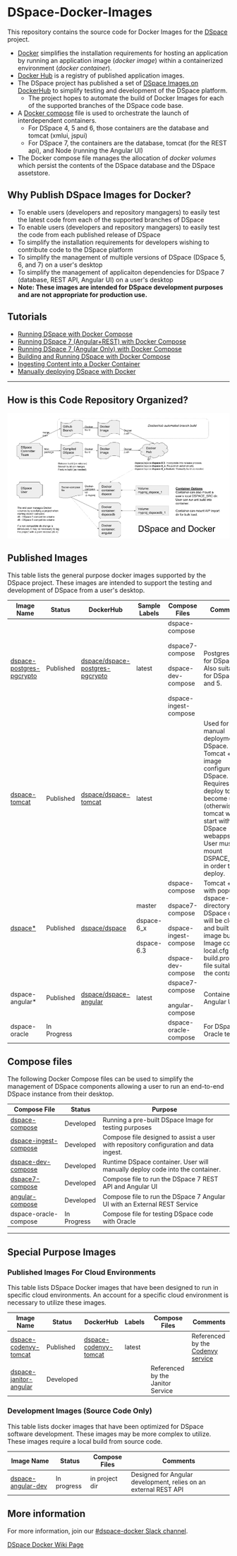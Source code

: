 # DSpace-Docker-Images

This repository contains the source code for Docker Images for the [DSpace](https://dspace.org) project.
- [Docker](https://docs.docker.com/get-started/) simplifies the installation requirements for hosting an application by running an application image (_docker image_) within a containerized environment (_docker container_).
- [Docker Hub](https://dockerhub.com) is a registry of published application images.
- The DSpace project has published a set of [DSpace Images on DockerHub](https://hub.docker.com/u/dspace/) to simplify testing and development of the DSpace platform.
  - The project hopes to automate the build of Docker Images for each of the supported branches of the DSpace code base.
- A [Docker compose](https://docs.docker.com/compose/overview/) file is used to orchestrate the launch of interdependent containers.  
  - For DSpace 4, 5 and 6, those containers are the database and tomcat (xmlui, jspui)
  - For DSpace 7, the containers are the database, tomcat (for the REST api), and Node (running the Angular UI)
- The Docker compose file manages the allocation of _docker volumes_ which persist the contents of the DSpace database and the DSpace assetstore.

## Why Publish DSpace Images for Docker?
- To enable users (developers and repository mangagers) to easily test the latest code from each of the supported branches of DSpace
- To enable users (developers and repository mangagers) to easily test the code from each published release of DSpace
- To simplify the installation requirements for developers wishing to contribute code to the DSpace platform
- To simplify the management of multiple versions of DSpace (DSpace 5, 6, and 7) on a user's desktop
- To simplify the management of applicaiton dependencies for DSpace 7 (database, REST API, Angular UI) on a user's desktop
-  __Note: These images are intended for DSpace development purposes and are not appropriate for production use.__

## Tutorials

- [Running DSpace with Docker Compose](docker-compose-files/dspace-compose/README.md)
- [Running DSpace 7 (Angular+REST) with Docker Compose](docker-compose-files/dspace7-compose/README.md)
- [Running DSpace 7 (Angular Only) with Docker Compose](docker-compose-files/angular-compose/README.md)
- [Building and Running DSpace with Docker Compose](docker-compose-files/dspace-dev-compose/README.md)
- [Ingesting Content into a Docker Container](docker-compose-files/dspace-ingest-compose/README.md)
- [Manually deploying DSpace with Docker](documentation/tutorial.md)

---

## How is this Code Repository Organized?
![DSpace Docker Overview Diagram](documentation/DSpaceDockerFlow.png)

## Published Images
This table lists the general purpose docker images supported by the DSpace project.  These images are intended to support the testing and development of DSpace from a user's desktop.

| Image Name | Status | DockerHub | Sample Labels | Compose Files | Comments |
| ---------- | ------ | --------- | ------------- | ------------- | -------- |
| [dspace-postgres-pgcrypto](https://github.com/DSpace-Labs/DSpace-Docker-Images/tree/master/dockerfiles/dspace-postgres-pgcrypto) | Published |  [dspace/dspace-postgres-pgcrypto](https://hub.docker.com/r/dspace/dspace-postgres-pgcrypto/) | latest | dspace-compose <br/><br/>dspace7-compose <br/><br/>dspace-dev-compose<br/><br/>dspace-ingest-compose | Postgres image for DSpace 6+.  Also suitable for DSpace 4 and 5.|
| [dspace-tomcat](https://github.com/DSpace-Labs/DSpace-Docker-Images/tree/master/dockerfiles/dspace-tomcat) | Published | [dspace/dspace-tomcat](https://hub.docker.com/r/dspace/dspace-tomcat/) | latest |  | Used for manual deployment of DSpace. Tomcat + Ant image configured for DSpace. <br/>Requires an ant deploy to become usable (otherwise tomcat will start with no DSpace webapps). <br/> User must mount DSPACE_SRC in order to deploy. |
| [dspace*](https://github.com/DSpace-Labs/DSpace-Docker-Images/tree/master/dockerfiles/dspace/) | Published |[dspace/dspace](https://hub.docker.com/r/dspace/dspace/)| master<br/><br/>dspace-6_x<br/><br/>dspace-6.3 |dspace-compose <br/><br/>dspace7-compose <br/><br/>dspace-ingest-compose <br/><br/>dspace-dev-compose| Tomcat + Ant with populated dspace-install directory. <br/>DSpace code will be cloned and built during image build. <br/>Image contains local.cfg and build.properties file suitable for the container. |
| dspace-angular* | Published |[dspace/dspace-angular](https://hub.docker.com/r/dspace/dspace-angular/)| latest| dspace7-compose<br/><br/>angular-compose | Containerized Angular UI |
| dspace-oracle | In Progress ||| dspace-oracle-compose | For DSpace / Oracle testing |

## Compose files
The following Docker Compose files can be used to simplify the management of DSpace components allowing a user to run an end-to-end DSpace instance from their desktop.

| Compose File | Status | Purpose |
| ------------ | ------ | ------- |
| [dspace-compose](https://github.com/DSpace-Labs/DSpace-Docker-Images/tree/master/docker-compose-files/dspace-compose) | Developed | Running a pre-built DSpace Image for testing purposes |
| [dspace-ingest-compose](docker-compose-files/dspace-ingest-compose) | Developed |Compose file designed to assist a user with repository configuration and data ingest. |
| [dspace-dev-compose](https://github.com/DSpace-Labs/DSpace-Docker-Images/tree/master/docker-compose-files/dspace-dev-compose) | Developed | Runtime DSpace container.  User will manually deploy code into the container. |
| [dspace7-compose](https://github.com/DSpace-Labs/DSpace-Docker-Images/tree/master/docker-compose-files/dspace7-compose) | Developed | Compose file to run the DSpace 7 REST API and Angular UI |
| [angular-compose](https://github.com/DSpace-Labs/DSpace-Docker-Images/tree/master/docker-compose-files/docker-compose-files/angular-compose) | Developed | Compose file to run the DSpace 7 Angular UI with an External REST Service |
| dspace-oracle-compose | In Progress | Compose file for testing DSpace code with Oracle |

---

## Special Purpose Images

### Published Images For Cloud Environments
This table lists DSpace Docker images that have been designed to  run in specific cloud environments.  An account for a specific cloud environment is necessary to utilize these images.

| Image Name | Status | DockerHub | Labels | Compose Files | Comments |
| ---------- | ------ | --------- | ------ | ------------- | -------- |
| [dspace-codenvy-tomcat](https://github.com/DSpace-Labs/DSpace-Docker-Images/tree/master/dockerfiles/dspace-codenvy-tomcat) |Published|[dspace-codenvy-tomcat](https://hub.docker.com/r/dspace/dspace-codenvy-tomcat/) |latest||Referenced by the [Codenvy service](https://codenvy.io)|
| [dspace-janitor-angular](https://github.com/DSpace-Labs/DSpace-Docker-Images/tree/master/dockerfiles/dspace-janitor-angular)|Developed|||Referenced by the Janitor Service|

### Development Images (Source Code Only)
This table lists docker images that have been optimized for DSpace software development.  These images may be more complex to utilize.  These images require a local build from source code.

| Image Name | Status | Compose Files | Comments |
| ---------- | ------ | ------------- | -------- |
| [dspace-angular-dev](https://github.com/DSpace-Labs/DSpace-Docker-Images/tree/master/dockerfiles/dspace-angular-dev) | In progress | in project dir | Designed for Angular development, relies on an external REST API |



## More information
For more information, join our [#dspace-docker Slack channel](https://dspace-org.slack.com/messages/C9YD42PV3).

[DSpace Docker Wiki Page](https://wiki.duraspace.org/display/DSPACE/DSpace+and+Docker)
